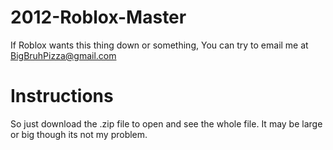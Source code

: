 # 2012-Roblox-Master
If Roblox wants this thing down or something, You can try to email me at BigBruhPizza@gmail.com

# Instructions

So just download the .zip file to open and see the whole file. It may be large or big though its not my problem.
